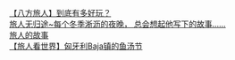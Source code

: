   
[【八方旅人】到底有多好玩？](http://www.dianyue.me/archives/479/5b3clli6mnv8trcs/)  
[旅人无归途~每个冬季淅沥的夜晚， 总会想起他写下的故事......](http://www.dianyue.me/archives/127/d17ro2xfurmcrysp/)  
[旅人的故事](http://www.dianyue.me/archives/051/643oo5amx2355xt3/)  
[【旅人看世界】匈牙利Baja镇的鱼汤节](http://www.dianyue.me/archives/178/mp1ydhx1i3rwn2ee/)